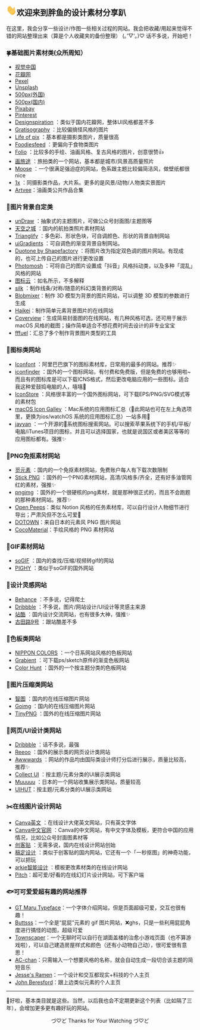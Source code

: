 ## <img src="https://raw.githubusercontent.com/parth-27/parth-27/master/Hi.gif" width="28px" height="28px"/>欢迎来到胖鱼的设计素材分享趴

在这里，我会分享一些设计/作图一些相关过程的网站。我会把收藏/用起来觉得不错的网站整理出来（算是个人收藏夹的备份整理）
(｡’▽’｡)♡ 话不多说，开始吧！

### 🍀基础图片素材类(众所周知）

* [视觉中国](https://www.vcg.com/)
* [花瓣网](http://huaban.com/discovery/)
* [Pexel](https://www.pexels.com/)
* [Unsplash](https://unsplash.com/)
* [500px(外国)](https://500px.com/)
* [500px(国内)](https://500px.me/)
* [Pixabay](https://pixabay.com/)
* [Pinterest](https://www.pinterest.com/)
* [Designspiration](https://www.designspiration.net/) ：类似于国内花瓣网，整体UI风格都差不多
* [Gratisography](https://gratisography.com/) ：比较偏搞怪风格的图片
* [Life of pix](https://www.lifeofpix.com/) ：基本都是摄影类图片，质量很高
* [Foodiesfeed](https://www.foodiesfeed.com/) ：更偏向于食物类图片
* [Folio](https://folioart.co.uk/) ：比较多的手绘、油画风格、复古风格的图片，创意很赞👍
* [画旅途](http://www.hualvtu.com/) ：旅拍类的一个网站，基本都是城市/风景高质量照片
* [Moose](https://photos.icons8.com/) ：一个很满足强迫症的网站，色系跟主题比较偏简洁风，做壁纸都很nice
* [1x](https://1x.com/) ：同摄影类作品，大片系。更多的是风景/动物/人物类实景图片
* [Artvee](https://artvee.com/)：油画类公共作品合集


### 🌸图片背景自定类

* [unDraw](https://undraw.co/) ：抽象式的主题图片，可做公众号封面图/主题图等
* [天空之城](https://www.skypixel.com/) ：国内的航拍类照片素材网站
* [Trianglify](https://trianglify.io/) ：多色彩、形状色块，可自调颜色、形状的背景自制网站
* [uiGradients](https://uigradients.com/#PiggyPink) ：可自调色的渐变背景自制网站。
* [Duotone by Shapefactory](https://duotone.shapefactory.co/?f=f6cde1&t=005eac&q=_) ：将图片改为指定双色调的图片网站。有现成的，也可上传自己的图片进行更改设置
* [Photomosh](https://photomosh.com/) ：可将自己的图片设置成「抖音」风格抖动类，以及多种「混乱」风格的网站
* [图标云](http://www.bgpatterns.com/) ：如名所示，不多解释
* [silk](http://weavesilk.com/) ：制作线条/对称/随意的科幻类背景的网站
* [Blobmixer](https://blobmixer.14islands.com/)：制作 3D 模型为背景的图片网站，可以调整 3D 模型的参数进行生成
* [Haikei](https://app.haikei.app/)：制作简单元素背景图片的在线网站
* [Coverview](https://coverview.vercel.app/)：生成简易封面图的在线网站，有几种风格可选，还可用于展示 macOS 风格的截图；操作简单适合不想花费时间去设计的非专业宝宝
* [fffuel](https://fffuel.co/)：汇总了多个制作背景图片类型的工具


### 🌻图标类网站

* [Iconfont](http://iconfont.cn/home/index?spm=a313x.7781069.1998910419.2) ：阿里巴巴旗下的图标素材库，日常用的最多的网站。推荐✨
* [iconfinder](https://www.iconfinder.com/) ：国外的一个图标网站，有付费和免费版，但是免费的也够用啦~而且有的图标库是可以下载ICNS格式，然后更改电脑应用的一些图标。适合我这种爱鼓捣电脑的人，嘻嘻🧐
* [IconStore](https://iconstore.co/) ：风格很丰富的一个国外图标网站，可下载EPS/PNG/SVG模式等的素材包
* [macOS Icon Galley](https://www.macosicongallery.com/) ：Mac系统的应用图标汇总（📌此网站也可在左上角选项里，更换为ios/watchOS 系统的应用图标汇总）一站多用🤗
* [jayyan](https://jayyan.net/itunes/) ：一个开源的🍎系统图标搜索网站。可以搜索苹果系统下的手机/平板/电脑/iTunes项目的图标，并且可以选择国家，也就是说国区或者美区等等的应用图标都有。强推✨


### 🍉PNG免抠素材网站

* [觅元素](http://www.51yuansu.com/) ：国内的一个免抠素材网站，免费账户每人有下载次数限制
* [Stick PNG](http://www.stickpng.com/) ：国外的一个PNG素材网站，高清/风格多/齐全，还有好多油管网红的素材，强推✨
* [pngimg](http://pngimg.com/) ：国外的一个很硬核的png素材，就是那种很正式的，而且不会跑题的那种素材网站。推荐✨
* [Open Peeps](https://www.openpeeps.com/)：类似 Notion 风格的任务素材库，可以自行设计人物细节进行导出；严肃风但不怎么可爱🤔
* [DOTOWN](https://dotown.maeda-design-room.net/)：来自日本的元素风 PNG 图片网站
* [CocoMaterial](https://cocomaterial.com/)：手绘风格的 PNG 素材网站


### 🍋GIF素材网站

* [soGIF](https://www.soogif.com/) ：国内的查找/压缩/视频转gif的网站
* [PIGHY](https://giphy.com/) ：类似于soGIF的国外网站


### 🥝设计灵感网站

* [Behance](https://www.behance.net/) ：不多说，记得爬土
* [Dribbble](https://dribbble.com/) ：不多说，图片/网站设计/UI设计等灵感主来源
* [站酷](https://www.zcool.com.cn/) ：国内设计交流网站，也有很多大神，强推✨
* [古田路9号](http://www.gtn9.com/index.aspx) ：跟站酷差不多


### 🌈色板类网站

* [NIPPON COLORS](http://nipponcolors.com/#momo) ：一个日系网站风格的色板网站
* [Grabient](https://www.grabient.com/) ：可下载ps/sketch原件的渐变色板网站
* [Color Hunt](https://colorhunt.co/) ：国外的一个按主题分类的色板网站


### 🍫图片压缩类网站

* [智图](http://zhitu.isux.us/) ：国内的在线压缩图片网站
* [Goimg](https://goimg.io/) ：国内的在线压缩图片网站
* [TinyPNG](https://tinypng.com/) ：国外的在线压缩图片网站


### 📐网页/UI设计类网站

* [Dribbble](https://dribbble.com/) ：话不多说，最强
* [Reeoo](https://reeoo.com/) ：国外的展示类的网页设计类网站
* [Awwwards](https://www.awwwards.com/websites/) ：网站的作品均由国际类设计师打分后进行展示，质量比较高，推荐✨
* [Collect UI](http://collectui.com/challenges/calendar) ：按主题/元素分类的UI展示类网站
* [Muuuuu](http://muuuuu.org/) ：日本的一个网站收集展示类网站，质量较高
* [UIHUT](https://uihut.com/)：按主题/元素分类的UI展示类网站


### ✂️在线图片设计网站

* [Canva英文](https://www.canva.com/) ：在线设计大佬英文网站，只有英文字体
* [Canva中文官网](https://www.canva.cn/) ：Canva的中文网站，有中文字体及模板，更符合中国的应用情况，比如公众号封面图素材等
* [创客贴](https://www.chuangkit.com/usetutorial) ：无需多说，国内在线设计网站创始
* [稿定设计](https://www.gaoding.com/) ：类似于创客贴的国内网站，它还有一个「一秒抠图」的神奇功能，可以把玩
* [arkie智能设计](https://www.arkie.cn/scenarios) ：模板更改素材类的在线设计网站
* [Pitch](https://pitch.com/)：超可爱/好看的在线幻灯片设计网站，可下客户端


### 🐟可可爱爱超有趣的网站推荐

* [GT Maru Typeface](https://www.gt-maru.com/#story)：一个字体介绍网站，但是页面超级可爱，交互也很有趣！
* [Buttsss](https://www.buttsss.com/)：一个全是“屁屁”元素的 gif 图片网站，❌ghs，只是一些利用屁屁角度进行搞怪的动图，超级可爱
* [Townscaper](https://oskarstalberg.com/Townscaper/)：一个无聊时可以自行在湖面盖楼的治愈小游戏页面（也不算游戏啦），可以自己建造房屋样式和颜色（还有小动物自己动），很可爱很有意思！
* [AC-chan](https://aidn.jp/jingle/)：只需输入一个想要风格的名称，就会自动生成一段切合该主题的简短音乐
* [Jesse's Ramen](https://jesse-zhou.com/)：一个设计和交互都现实+科技的个人主页
* [John Beresford](https://www.john-beresford.com/)：跟上边类似元素的个人主页

---
📣好啦，基本类目就是这些。当然，以后我也会不定期更新这个列表（比如隔了三年），会增加更多更有趣好玩的网站。

<div align='center'>づ♡ど Thanks for Your Watching づ♡ど </div>

